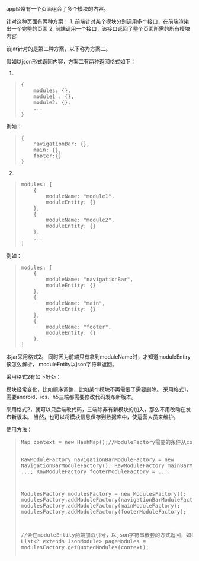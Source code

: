 app经常有一个页面组合了多个模块的内容。


<p>针对这种页面有两种方案：
1. 前端针对某个模块分别调用多个接口，在前端渲染出一个完整的页面
2. 前端调用一个接口，该接口返回了整个页面所需的所有模块内容
</p>

<p>该jar针对的是第二种方案，以下称为方案二。</p>

<p>假如以json形式返回内容，方案二有两种返回格式如下：</p>

1.
<blockquote><pre>
{
    modules: {},
    module1 : {},
    module2: {},
    ...
}
</pre></blockquote>
例如：
<blockquote><pre>
{
    navigationBar: {},
    main: {},
    footer:{}
}
</pre></blockquote>

2.
<blockquote><pre>modules: [
    {
        moduleName: "module1",
        moduleEntity: {}
    },
    {
        moduleName: "module2",
        moduleEntity: {}
    },
    ...
]
</pre></blockquote>
例如：
<blockquote><pre>
modules: [
    {
        moduleName: "navigationBar",
        moduleEntity: {}
    },
    {
        moduleName: "main",
        moduleEntity: {}
    },
    {
        moduleName: "footer",
        moduleEntity: {}
    },
]
</pre></blockquote>

<p>本jar采用格式2。 同时因为前端只有拿到moduleName时，才知道moduleEntiry该怎么解析， moduleEntity以json字符串返回。</p>

<p>采用格式2有如下好处：</p>

<p>
模块经常变化，比如顺序调整，比如某个模块不再需要了需要删除。
采用格式1，需要android、ios、h5三端都需要修改代码发布新版本。<p>
采用格式2，就可以只后端改代码，三端除非有新模块的加入，那么不用改动在发布新版本。
当然，也可以将模块信息保存到数据库中，使运营人员来维护。
</p>

<p>
    使用方法：
</p>

<blockquote><pre>
Map<String, Object> context = new HashMap();//ModuleFactory需要的条件从context中获取

RawModuleFactory navigationBarModuleFactory = new NavigationBarModuleFactory();
RawModuleFactory mainBarModuleFactory = ...;
RawModuleFactory footerModuleFactory = ...;

ModulesFactory modulesFactory = new ModulesFactory();
modulesFactory.addModuleFactory(navigationBarModuleFactory);
modulesFactory.addModuleFactory(mainModuleFactory);
modulesFactory.addModuleFactory(footerModuleFactory);

//会在moduleEntity两端加双引号，以json字符串嵌套的方式返回，如果不需要，modulesFactory.getNormalModules(context);
List<? extends JsonModule>  pageModules = modulesFactory.getQuotedModules(context);
</pre></blockquote>